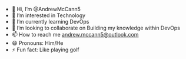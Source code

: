 - 👋 Hi, I’m @AndrewMcCann5
- 👀 I’m interested in Technology
- 🌱 I’m currently learning DevOps
- 💞️ I’m looking to collaborate on Building my knowledge within DevOps
- 📫 How to reach me andrew.mccann5@outlook.com
- 😄 Pronouns: Him/He
- ⚡ Fun fact: Like playing golf

<!---
AndrewMcCann5/AndrewMcCann5 is a ✨ special ✨ repository because its `README.md` (this file) appears on your GitHub profile.
You can click the Preview link to take a look at your changes.
--->
